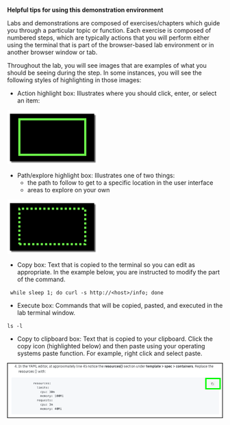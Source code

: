 **Helpful tips for using this demonstration environment**

Labs and demonstrations are composed of exercises/chapters which guide you through a particular topic or function. Each exercise is composed of numbered steps, which are typically actions that you will perform either using the terminal that is part of the browser-based lab environment or in another browser window or tab.

Throughout the lab, you will see images that are examples of what you should be seeing during the step. In some instances, you will see the following styles of highlighting in those images:

- Action highlight box: Illustrates where you should click,  enter, or select an item:

![](_attachments/ClickActionRectangle.png)

- Path/explore highlight box: Illustrates one of two things:
  - the path to follow to get to a specific location in the user interface
  - areas to explore on your own
  
![](_attachments/PathExploreHighlight.png)

- Copy box: Text that is copied to the terminal so you can edit as appropriate. In the example below, you are instructed to modify the **<host>** part of the command.

```
 while sleep 1; do curl -s http://<host>/info; done 
```

- Execute box: Commands that will be copied, pasted, and executed in the lab terminal window.
```execute
ls -l
```

- Copy to clipboard box: Text that is copied to your clipboard. Click the copy icon (highlighted below) and then paste using your operating systems paste function. For example, right click and select paste.

![](_attachments/Usage-Clipboard.png)
